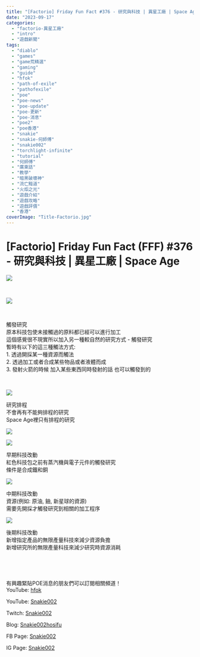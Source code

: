 ```yaml
---
title: "[Factorio] Friday Fun Fact #376 - 研究與科技 | 異星工廠 | Space Age"
date: "2023-09-17"
categories: 
  - "factorio-異星工廠"
  - "intro"
  - "遊戲新聞"
tags: 
  - "diablo"
  - "games"
  - "game荒精選"
  - "gaming"
  - "guide"
  - "hfok"
  - "path-of-exile"
  - "pathofexile"
  - "poe"
  - "poe-news"
  - "poe-update"
  - "poe-更新"
  - "poe-消息"
  - "poe2"
  - "poe香港"
  - "snakie"
  - "snakie-何師傅"
  - "snakie002"
  - "torchlight-infinite"
  - "tutorial"
  - "何師傅"
  - "廣東話"
  - "教學"
  - "暗黑破壞神"
  - "流亡黯道"
  - "火炬之光"
  - "遊戲介紹"
  - "遊戲攻略"
  - "遊戲評價"
  - "香港"
coverImage: "Title-Factorio.jpg"
---
```


# \[Factorio\] Friday Fun Fact (FFF) #376 - 研究與科技 | 異星工廠 | Space Age

  
![](WordPress/Title-Factorio-1024x576.jpg)  

  
   

  
![](WordPress/1-9.png)  

  
   

  
觸發研究  
原本科技包使未接觸過的原料都已經可以進行加工  
這個感覺很不現實所以加入另一種較自然的研究方式 - 觸發研究  
暫時有以下的這三種觸法方式:  
1\. 透過開採某一種資源而觸法  
2\. 透過加工或者合成某些物品或者液體而成  
3\. 發射火箭的時候 加入某些東西同時發射的話 也可以觸發到的  

  
   

  
![](WordPress/2-10-1024x559.png)  

  
研究排程  
不會再有不能夠排程的研究  
Space Age裡只有排程的研究  

  
![](WordPress/3-1-2-1024x491.png)  

  
![](WordPress/3-2-2.png)  

  
早期科技改動  
紅色科技包之前有蒸汽機與電子元件的觸發研究  
條件是合成鐵和銅  

  
![](WordPress/4-11.png)  

  
中期科技改動  
資源(例如: 原油, 鈾, 新星球的資源)  
需要先開採才觸發研究到相關的加工程序  

  
  
![](WordPress/5-7.png)  

  
  
後期科技改動  
新增指定產品的無限產量科技來減少資源負擔  
新增研究所的無限產量科技來減少研究時資源消耗  

  
   

  
   

  
有興趣緊貼POE消息的朋友們可以訂閱相關頻道！  
YouTube: [hfok](https://www.youtube.com/channel/UC2m4uqcEr8pIxkO6odaDHjw/)  

  
  

  
  
YouTube: [Snakie002](https://www.youtube.com/c/Snakie002/)  

  
Twitch: [Snakie002](https://www.twitch.tv/snakie002/)  

  
Blog: [Snakie002hosifu](https://snakie002hosifu.blog/)  

  
FB Page: [Snakie002](https://www.facebook.com/Snakie002/)  

  
IG Page: [Snakie002](https://www.instagram.com/snakie002/)
